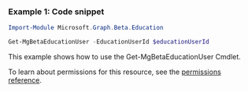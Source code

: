 ### Example 1: Code snippet

```powershell
Import-Module Microsoft.Graph.Beta.Education

Get-MgBetaEducationUser -EducationUserId $educationUserId
```
This example shows how to use the Get-MgBetaEducationUser Cmdlet.

To learn about permissions for this resource, see the [permissions reference](/graph/permissions-reference).

